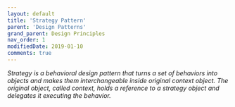 ```yaml
---
layout: default
title: 'Strategy Pattern'
parent: 'Design Patterns'
grand_parent: Design Principles
nav_order: 1
modifiedDate: 2019-01-10
comments: true
---
```

<em>Strategy is a behavioral design pattern that turns a set of behaviors into objects and makes them interchangeable inside original context object. The original object, called context, holds a reference to a strategy object and delegates it executing the behavior.  </em>
